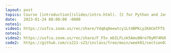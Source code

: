 ```yaml
---
layout: post
topics: Course [introduction](slides/intro.html). [C for Python and Java programmer](slides/python.html). Assigned [lab01](assignments/lab01.html)
date:   2023-01-24 08:00:00 -0800
notes1: 
video1: https://usfca.zoom.us/rec/share/Ydq6q8eewtcy1Lt4BPKcy2KACmTFTS-Jefb9cak9W7cHd6zDohdRIpRHo-IyGxc8.fLTh4ak-xroZO9z6
notes2: 
video2: https://usfca.zoom.us/rec/share/F_F5v_mbILFLxk5Amu8Nro70yM74RUPhjL56Z7OjIxLhuf3RuOvsJIJi_Srp7NTs.3fp7FW8vFVJE45RB 
code2:  https://github.com/cs221-s23/inclass/tree/main/week01/section02/diagnostic
---
```

